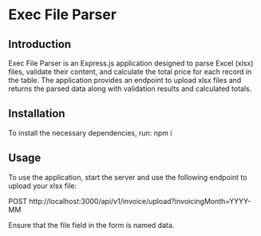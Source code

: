 # Exec File Parser

## Introduction
Exec File Parser is an Express.js application designed to parse Excel (xlsx) files, validate their content, and calculate the total price for each record in the table. The application provides an endpoint to upload xlsx files and returns the parsed data along with validation results and calculated totals.

## Installation
To install the necessary dependencies, run: npm i

## Usage
To use the application, start the server and use the following endpoint to upload your xlsx file:

POST http://localhost:3000/api/v1/invoice/upload?invoicingMonth=YYYY-MM

Ensure that the file field in the form is named data.